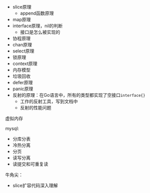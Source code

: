 
- slice原理
	- append函数原理
- map原理
- interface原理，nil的判断
	- 接口是怎么被实现的
- 协程原理
- chan原理
- select原理
- 锁原理
- context原理
- 内存模型
- 垃圾回收
- defer原理
- panic原理
- 反射的原理：在Go语言中，所有的类型都实现了空接口`interface{}`
	- 工作的反射工具，写到文档中
	- 反射的性能问题

虚拟内存

mysql:
- 分库分表
- 冷热分离
- 分页
- 读写分离
- 读提交和可重复读

牛角尖：
- slice扩容代码深入理解